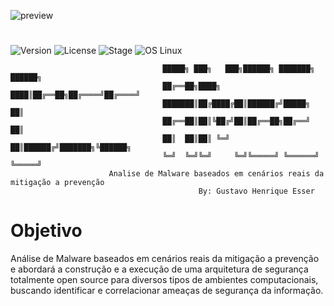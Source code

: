 ![preview](http://i1247.photobucket.com/albums/gg627/gustavo1110/logo_zpskd5pfqjm.png)

#  

![Version](https://img.shields.io/badge/ambec-1.0.0-blue.svg)
![License](https://img.shields.io/dub/l/vibe-d.svg)
![Stage](https://img.shields.io/badge/release-Stable-blue.svg)
![OS Linux](https://img.shields.io/badge/Supported%20OS-Linux-yellow.svg)

                                      █████╗ ███╗   ███╗██████╗ ███████╗ ██████╗
                                      ██╔══██╗████╗ ████║██╔══██╗██╔════╝██╔════╝
                                      ███████║██╔████╔██║██████╔╝█████╗  ██║     
                                      ██╔══██║██║╚██╔╝██║██╔══██╗██╔══╝  ██║     
                                      ██║  ██║██║ ╚═╝ ██║██████╔╝███████╗╚██████╗
                                      ╚═╝  ╚═╝╚═╝     ╚═╝╚═════╝ ╚══════╝ ╚═════╝                          
                          Analise de Malware baseados em cenários reais da mitigação a prevenção   
                                              By: Gustavo Henrique Esser  


# Objetivo 
Análise de Malware baseados em cenários reais da mitigação a prevenção e abordará a construção e a execução de uma arquitetura de segurança totalmente open source para diversos tipos de ambientes computacionais, buscando identificar e correlacionar ameaças de segurança da informação.        

#
